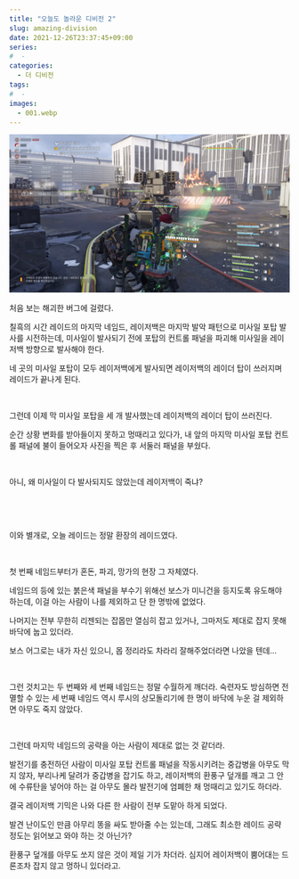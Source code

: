 ```yaml
---
title: "오늘도 놀라운 디비전 2"
slug: amazing-division
date: 2021-12-26T23:37:45+09:00
series:
#  - 
categories:
  - 더 디비전
tags:
#  - 
images:
  - 001.webp
---
```


![](001.webp)

처음 보는 해괴한 버그에 걸렸다.

칠흑의 시간 레이드의 마지막 네임드, 레이저백은 마지막 발악 패턴으로 미사일 포탑 발사를 시전하는데, 미사일이 발사되기 전에 포탑의 컨트롤 패널을 파괴해 미사일을 레이저백 방향으로 발사해야 한다.

네 곳의 미사일 포탑이 모두 레이저백에게 발사되면 레이저백의 레이더 탑이 쓰러지며 레이드가 끝나게 된다.

&nbsp;

그런데 이제 막 미사일 포탑을 세 개 발사했는데 레이저백의 레이더 탑이 쓰러진다.

순간 상황 변화를 받아들이지 못하고 멍때리고 있다가, 내 앞의 마지막 미사일 포탑 컨트롤 패널에 불이 들어오자 사진을 찍은 후 서둘러 패널을 부쉈다.

&nbsp;

아니, 왜 미사일이 다 발사되지도 않았는데 레이저백이 죽냐?

&nbsp;

&nbsp;

이와 별개로, 오늘 레이드는 정말 환장의 레이드였다.

&nbsp;

첫 번째 네임드부터가 혼돈, 파괴, 망가의 현장 그 자체였다.

네임드의 등에 있는 붉은색 패널을 부수기 위해선 보스가 미니건을 등지도록 유도해야 하는데, 이걸 아는 사람이 나를 제외하고 단 한 명밖에 없었다.

나머지는 전부 무한히 리젠되는 잡몹만 열심히 잡고 있거나, 그마저도 제대로 잡지 못해 바닥에 눕고 있더라.

보스 어그로는 내가 자신 있으니, 몹 정리라도 차라리 잘해주었더라면 나았을 텐데...

&nbsp;

그런 것치고는 두 번째와 세 번째 네임드는 정말 수월하게 깨더라. 숙련자도 방심하면 전멸할 수 있는 세 번째 네임드 역시 루시의 상모돌리기에 한 명이 바닥에 누운 걸 제외하면 아무도 죽지 않았다.

&nbsp;

그런데 마지막 네임드의 공략을 아는 사람이 제대로 없는 것 같더라.

발전기를 충전하던 사람이 미사일 포탑 컨트롤 패널을 작동시키려는 중갑병을 아무도 막지 않자, 부리나케 달려가 중갑병을 잡기도 하고, 레이저백의 환풍구 덮개를 깨고 그 안에 수류탄을 넣어야 하는 걸 아무도 몰라 발전기에 엄폐한 채 멍때리고 있기도 하더라.

결국 레이저백 기믹은 나와 다른 한 사람이 전부 도맡아 하게 되었다.

발견 난이도인 만큼 아무리 똥을 싸도 받아줄 수는 있는데, 그래도 최소한 레이드 공략 정도는 읽어보고 와야 하는 것 아닌가?

환풍구 덮개를 아무도 쏘지 않은 것이 제일 기가 차더라. 심지어 레이저백이 뿜어대는 드론조차 잡지 않고 멍하니 있더라고.
